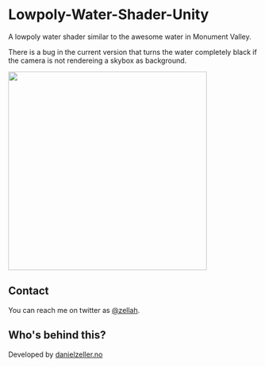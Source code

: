 # Lowpoly-Water-Shader-Unity

A lowpoly water shader similar to the awesome water in Monument Valley.

There is a bug in the current version that turns the water completely black if the camera is not rendereing a skybox as background.  
 
<img src="/1.gif?raw=true" width="400"/>

## Contact

You can reach me on twitter as [@zellah](https://twitter.com/zellah).

## Who's behind this?

Developed by [danielzeller.no](https://danielzeller.no)
